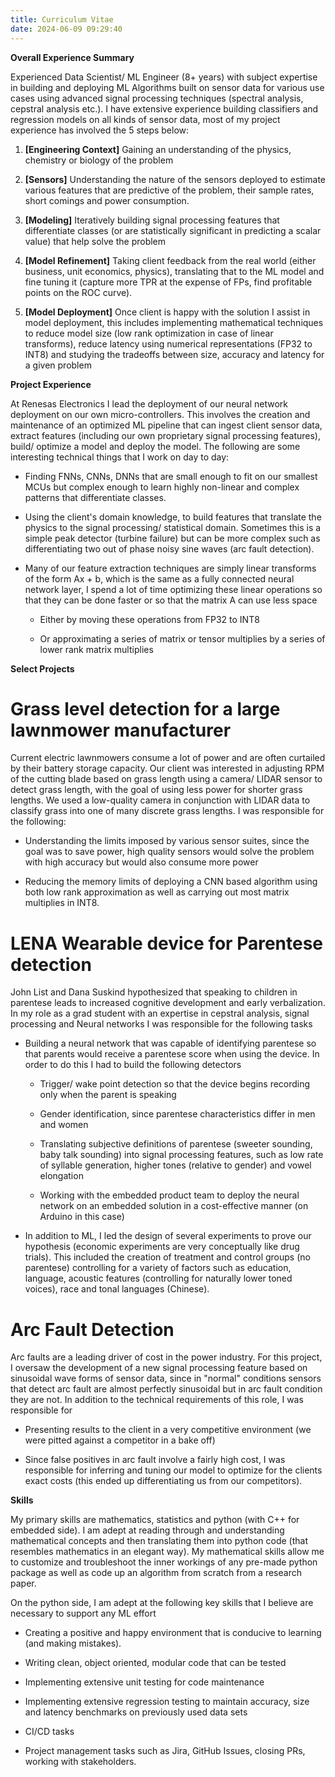 ```yaml
---
title: Curriculum Vitae
date: 2024-06-09 09:29:40
---
```


**Overall Experience Summary**

Experienced Data Scientist/ ML Engineer (8+ years) with subject expertise in building and deploying ML Algorithms built on sensor data for various use cases using advanced signal processing techniques (spectral analysis, cepstral analysis etc.). I have extensive experience building classifiers and regression models on all kinds of sensor data, most of my project experience has involved the 5 steps below:

1.  **\[Engineering Context\]** Gaining an understanding of the physics, chemistry or biology of the problem

2.  **\[Sensors\]** Understanding the nature of the sensors deployed to estimate various features that are predictive of the problem, their sample rates, short comings and power consumption.

3.  **\[Modeling\]** Iteratively building signal processing features that differentiate classes (or are statistically significant in predicting a scalar value) that help solve the problem

4.  **\[Model Refinement\]** Taking client feedback from the real world (either business, unit economics, physics), translating that to the ML model and fine tuning it (capture more TPR at the expense of FPs, find profitable points on the ROC curve).

5.  **\[Model Deployment\]** Once client is happy with the solution I assist in model deployment, this includes implementing mathematical techniques to reduce model size (low rank optimization in case of linear transforms), reduce latency using numerical representations (FP32 to INT8) and studying the tradeoffs between size, accuracy and latency for a given problem

**Project Experience**

At Renesas Electronics I lead the deployment of our neural network deployment on our own micro-controllers. This involves the creation and maintenance of an optimized ML pipeline that can ingest client sensor data, extract features (including our own proprietary signal processing features), build/ optimize a model and deploy the model. The following are some interesting technical things that I work on day to day:

-   Finding FNNs, CNNs, DNNs that are small enough to fit on our smallest MCUs but complex enough to learn highly non-linear and complex patterns that differentiate classes.

-   Using the client's domain knowledge, to build features that translate the physics to the signal processing/ statistical domain. Sometimes this is a simple peak detector (turbine failure) but can be more complex such as differentiating two out of phase noisy sine waves (arc fault detection).

-   Many of our feature extraction techniques are simply linear transforms of the form Ax + b, which is the same as a fully connected neural network layer, I spend a lot of time optimizing these linear operations so that they can be done faster or so that the matrix A can use less space

    -   Either by moving these operations from FP32 to INT8

    -   Or approximating a series of matrix or tensor multiplies by a series of lower rank matrix multiplies

**Select Projects**

# Grass level detection for a large lawnmower manufacturer

Current electric lawnmowers consume a lot of power and are often curtailed by their battery storage capacity. Our client was interested in adjusting RPM of the cutting blade based on grass length using a camera/ LIDAR sensor to detect grass length, with the goal of using less power for shorter grass lengths. We used a low-quality camera in conjunction with LIDAR data to classify grass into one of many discrete grass lengths. I was responsible for the following:

-   Understanding the limits imposed by various sensor suites, since the goal was to save power, high quality sensors would solve the problem with high accuracy but would also consume more power

-   Reducing the memory limits of deploying a CNN based algorithm using both low rank approximation as well as carrying out most matrix multiplies in INT8.

# LENA Wearable device for Parentese detection

John List and Dana Suskind hypothesized that speaking to children in parentese leads to increased cognitive development and early verbalization. In my role as a grad student with an expertise in cepstral analysis, signal processing and Neural networks I was responsible for the following tasks

-   Building a neural network that was capable of identifying parentese so that parents would receive a parentese score when using the device. In order to do this I had to build the following detectors

    -   Trigger/ wake point detection so that the device begins recording only when the parent is speaking

    -   Gender identification, since parentese characteristics differ in men and women

    -   Translating subjective definitions of parentese (sweeter sounding, baby talk sounding) into signal processing features, such as low rate of syllable generation, higher tones (relative to gender) and vowel elongation

    -   Working with the embedded product team to deploy the neural network on an embedded solution in a cost-effective manner (on Arduino in this case)

-   In addition to ML, I led the design of several experiments to prove our hypothesis (economic experiments are very conceptually like drug trials). This included the creation of treatment and control groups (no parentese) controlling for a variety of factors such as education, language, acoustic features (controlling for naturally lower toned voices), race and tonal languages (Chinese).

# Arc Fault Detection

Arc faults are a leading driver of cost in the power industry. For this project, I oversaw the development of a new signal processing feature based on sinusoidal wave forms of sensor data, since in "normal" conditions sensors that detect arc fault are almost perfectly sinusoidal but in arc fault condition they are not. In addition to the technical requirements of this role, I was responsible for

-   Presenting results to the client in a very competitive environment (we were pitted against a competitor in a bake off)

-   Since false positives in arc fault involve a fairly high cost, I was responsible for inferring and tuning our model to optimize for the clients exact costs (this ended up differentiating us from our competitors).

**Skills**

My primary skills are mathematics, statistics and python (with C++ for embedded side). I am adept at reading through and understanding mathematical concepts and then translating them into python code (that resembles mathematics in an elegant way). My mathematical skills allow me to customize and troubleshoot the inner workings of any pre-made python package as well as code up an algorithm from scratch from a research paper.

On the python side, I am adept at the following key skills that I believe are necessary to support any ML effort

-   Creating a positive and happy environment that is conducive to learning (and making mistakes).

-   Writing clean, object oriented, modular code that can be tested

-   Implementing extensive unit testing for code maintenance

-   Implementing extensive regression testing to maintain accuracy, size and latency benchmarks on previously used data sets

-   CI/CD tasks

-   Project management tasks such as Jira, GitHub Issues, closing PRs, working with stakeholders.